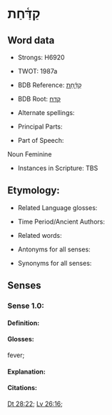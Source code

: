 # קַדַּ֫חַת

<!-- Status: S2="NeedsEdits" -->
<!-- Lexica used for edits:   -->

## Word data

* Strongs: H6920

* TWOT: 1987a

* BDB Reference: [קַדַּ֫חַת](rc://en/bdb/dict/s.ak.ab)

* BDB Root: [קדח](rc://en/bdb/dict/s.ak.aa)

* Alternate spellings:

* Principal Parts:

* Part of Speech:

Noun Feminine

* Instances in Scripture: TBS

## Etymology:

* Related Language glosses:

* Time Period/Ancient Authors:

* Related words:

* Antonyms for all senses:

* Synonyms for all senses:

## Senses

### Sense 1.0:

#### Definition:

#### Glosses:

fever; 

#### Explanation:

#### Citations:

[Dt 28:22](rc://he/uhb/book/deu/28/22); [Lv 26:16](rc://he/uhb/book/lev/26/16); 

